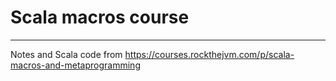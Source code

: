 # Scala macros course

---

Notes and Scala code from https://courses.rockthejvm.com/p/scala-macros-and-metaprogramming